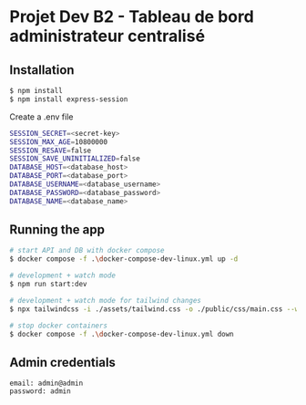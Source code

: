 # Projet Dev B2 - Tableau de bord administrateur centralisé

## Installation

```bash
$ npm install
$ npm install express-session
```

Create a .env file
```bash
SESSION_SECRET=<secret-key>
SESSION_MAX_AGE=10800000
SESSION_RESAVE=false
SESSION_SAVE_UNINITIALIZED=false
DATABASE_HOST=<database_host>
DATABASE_PORT=<database_port>
DATABASE_USERNAME=<database_username>
DATABASE_PASSWORD=<database_password>
DATABASE_NAME=<database_name>
```

## Running the app

```bash
# start API and DB with docker compose
$ docker compose -f .\docker-compose-dev-linux.yml up -d

# development + watch mode
$ npm run start:dev

# development + watch mode for tailwind changes
$ npx tailwindcss -i ./assets/tailwind.css -o ./public/css/main.css --watch
```

```bash
# stop docker containers
$ docker compose -f .\docker-compose-dev-linux.yml down
```

## Admin credentials

```
email: admin@admin
password: admin
```